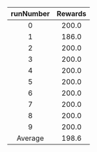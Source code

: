 | runNumber | Rewards |
|:-:|:-:|
|0|200.0|
|1|186.0|
|2|200.0|
|3|200.0|
|4|200.0|
|5|200.0|
|6|200.0|
|7|200.0|
|8|200.0|
|9|200.0|
| Average |198.6|